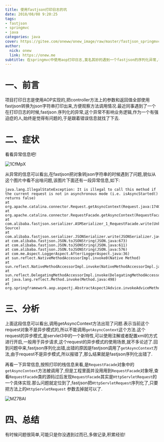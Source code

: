 ```yaml
---
title: 使用fastjson打印日志的坑
date: 2018/08/08 9:20:25
tags:
- fastjson
- springmvc
- java
categories: java
cover: https://gitee.com/oneww/onew_image/raw/master/fastjson_springmvc_cover.jpg
author: 
  nick: onew
  link: https://onew.me
subtitle: 在springmvc中使用aop打印日志,莫名其妙的遇到一个fastjson的序列化异常,在此记录下来,以免下次遇到.
---
```




# 一、前言

项目打印日志是使用AOP实现的,把controller方法上的参数和返回值全部使用fastjson转换为json字符串打印出来,方便观察方法调用情况.最近同事遇到了一个在打印日志的时候,fastjson 序列化的异常,这个异常不影响业务逻辑,作为一个有强迫症的人,始终是觉得有问题的,于是跟着错误信息就找了下去.



# 二、症状

看看异常信息吧!

![1CfMpX](https://itinfo.oss-cn-hongkong.aliyuncs.com/img/1CfMpX.jpg)

从异常的信息可以看出,在fastjson把对象转json字符串的时候遇到了问题,貌似从这个图片中看不出啥问题,该图片下面还有一段异常信息,如下:

```
java.lang.IllegalStateException: It is illegal to call this method if the current request is not in asynchronous mode (i.e. isAsyncStarted() returns false)
at org.apache.catalina.connector.Request.getAsyncContext(Request.java:1740)
at org.apache.catalina.connector.RequestFacade.getAsyncContext(RequestFacade.java:1047)
at com.alibaba.fastjson.serializer.ASMSerializer_1_RequestFacade.write(Unknown Source)
at com.alibaba.fastjson.serializer.JSONSerializer.write(JSONSerializer.java:280)
at com.alibaba.fastjson.JSON.toJSONString(JSON.java:673)
at com.alibaba.fastjson.JSON.toJSONString(JSON.java:611)
at com.alibaba.fastjson.JSON.toJSONString(JSON.java:576)
at com.me.Aspect.LoggerAspect.After(LoggerAspect.java:36)
at sun.reflect.NativeMethodAccessorImpl.invoke0(Native Method)
at sun.reflect.NativeMethodAccessorImpl.invoke(NativeMethodAccessorImpl.java:62)
at sun.reflect.DelegatingMethodAccessorImpl.invoke(DelegatingMethodAccessorImpl.java:43)
at java.lang.reflect.Method.invoke(Method.java:498)
at org.springframework.aop.aspectj.AbstractAspectJAdvice.invokeAdviceMethodWithGivenArgs(AbstractAspectJAdvice.java:620)
```



# 三、分析

​	上面这段信息可以看出,调用getAsyncContext方法出现了问题.表示当前这个request对象不是异步模式的,所以不能调用`getAsyncContext`这个方法.这个request的异步模式,是servlet3中的一个新特性,可以使用注解或者配置xml的方式进行开启,一般用于异步请求,这个request的异步模式的使用场景,就不多论述了.回到问题中来,fastjson序列化出错,出错的原因是fastjson调用了`getAsyncContext`方法,由于request不是异步模式,所以报错了,那么结果就是fastjson序列化出错了.

​		再看一下异常信息,按照打印的栈信息来看,是`RequestFacade`对象中的`getAsyncContext`方法被调用了,但是工程里面并没用用到`RequestFacade`对象呀,查看`RequestFacade`类的源码过后发现`RequestFacade`其实是`HttpServletRequest`的一个具体实现.那么问题就定位到了,fastjson把`HttpServletRequest`序列化了,只要把方法上的`HttpServletRequest` 参数去掉就可以了.

![MZ7BAI](https://itinfo.oss-cn-hongkong.aliyuncs.com/img/MZ7BAI.jpg)



# 四、总结

有时候问题很简单,可能只是你没遇到过而已,多做记录,积累经验!

